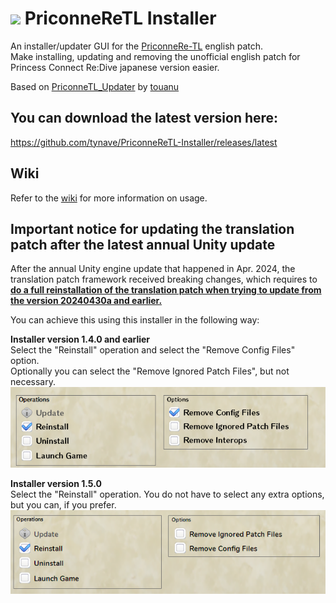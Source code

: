 # <img src="PriconneReTLInstaller/Resources/Item_Jewel_Art.ico"> PriconneReTL Installer
An installer/updater GUI for the [PriconneRe-TL](https://github.com/ImaterialC/PriconneRe-TL) english patch.  
Make installing, updating and removing the unofficial english patch for Princess Connect Re:Dive japanese version easier.

Based on [PriconneTL_Updater](https://github.com/touanu/PriconeTL_Updater) by [touanu](https://github.com/touanu)

## You can download the latest version here:  
https://github.com/tynave/PriconneReTL-Installer/releases/latest

## Wiki
Refer to the [wiki](https://github.com/tynave/PriconneReTL-Installer/wiki) for more information on usage.

## Important notice for updating the translation patch after the latest annual Unity update  
After the annual Unity engine update that happened in Apr. 2024, the translation patch framework received breaking changes, which requires to <ins>**do a full reinstallation of the translation patch when trying to update from the version 20240430a and earlier.**</ins>  

You can achieve this using this installer in the following way:  

**Installer version 1.4.0 and earlier**  
Select the "Reinstall" operation and select the "Remove Config Files" option.  
Optionally you can select the "Remove Ignored Patch Files", but not necessary.  
<img src="PriconneReTLInstaller/Resources/wiki/14reinstall.png">

**Installer version 1.5.0**  
Select the "Reinstall" operation. You do not have to select any extra options, but you can, if you prefer.  
<img src="PriconneReTLInstaller/Resources/wiki/optionsenabled.png">
